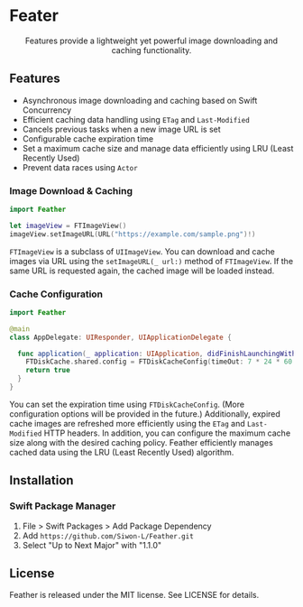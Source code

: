 # Feater

<div align="center">   
Features provide a lightweight yet powerful image downloading and caching functionality.
</div>


## Features
- Asynchronous image downloading and caching based on Swift Concurrency
- Efficient caching data handling using `ETag` and `Last-Modified`
- Cancels previous tasks when a new image URL is set
- Configurable cache expiration time
- Set a maximum cache size and manage data efficiently using LRU (Least Recently Used)
- Prevent data races using `Actor`

### Image Download & Caching

```swift
import Feather

let imageView = FTImageView()
imageView.setImageURL(URL("https://example.com/sample.png")!)
```
`FTImageView` is a subclass of `UIImageView`. You can download and cache images via URL using the `setImageURL(_ url:)` method of `FTImageView`. If the same URL is requested again, the cached image will be loaded instead.

### Cache Configuration
```swift
import Feather

@main
class AppDelegate: UIResponder, UIApplicationDelegate {

  func application(_ application: UIApplication, didFinishLaunchingWithOptions launchOptions: [UIApplication.LaunchOptionsKey: Any]?) -> Bool {
    FTDiskCache.shared.config = FTDiskCacheConfig(timeOut: 7 * 24 * 60 * 60, policy: .LRU(maxSize: 1024 * 1024 * 1000))
    return true
  }
}
```
You can set the expiration time using `FTDiskCacheConfig`. (More configuration options will be provided in the future.)
Additionally, expired cache images are refreshed more efficiently using the `ETag` and `Last-Modified` HTTP headers.
In addition, you can configure the maximum cache size along with the desired caching policy. Feather efficiently manages cached data using the LRU (Least Recently Used) algorithm.

## Installation

### Swift Package Manager
1. File > Swift Packages > Add Package Dependency
2. Add `https://github.com/Siwon-L/Feather.git`
3. Select "Up to Next Major" with "1.1.0"

## License
Feather is released under the MIT license. See LICENSE for details.
